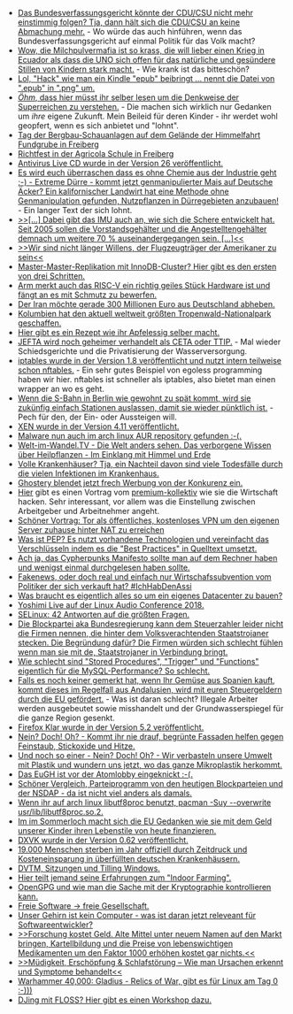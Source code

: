 * [Das Bundesverfassungsgericht könnte der CDU/CSU nicht mehr einstimmig folgen? Tja, dann hält sich die CDU/CSU an keine Abmachung mehr.](https://blog.fefe.de/?ts=a5bcb70f) - Wo würde das auch hinführen, wenn das Bundesverfassungsgericht auf einmal Politik für das Volk macht?
* [Wow, die Milchpulvermafia ist so krass, die will lieber einen Krieg in Ecuador als dass die UNO sich offen für das natürliche und gesündere Stillen von Kindern stark macht.](https://blog.fefe.de/?ts=a5bcb0de) - Wie krank ist das bitteschön?
* [Lol, "Hack" wie man ein Kindle "epub" beibringt ... nennt die Datei von ".epub" in ".png" um.](https://blog.fefe.de/?ts=a5bca9fd)
* [*Öhm*, dass hier müsst ihr selber lesen um die Denkweise der Superreichen zu verstehen.](https://blog.fefe.de/?ts=a5bcf866) - Die machen sich wirklich nur Gedanken um *ihre* eigene Zukunft. Mein Beileid für deren Kinder - ihr werdet wohl geopfert, wenn es sich anbietet und "lohnt".
* [Tag der Bergbau-Schauanlagen auf dem Gelände der Himmelfahrt Fundgrube in Freiberg](https://www.youtube.com/watch?v=v8APQy6z9_Q)
* [Richtfest in der Agricola Schule in Freiberg](https://www.youtube.com/watch?v=qa1lX7dfZKU)
* [Antivirus Live CD wurde in der Version 26 veröffentlicht.](https://www.pro-linux.de/news/1/26069/antivirus-live-cd-26-ver%C3%B6ffentlicht.html)
* [Es wird euch überraschen dass es ohne Chemie aus der Industrie geht ;-) - Extreme Dürre - kommt jetzt genmanipulierter Mais auf Deutsche Äcker? Ein kalifornischer Landwirt hat eine Methode ohne Genmanipulation gefunden, Nutzpflanzen in Dürregebieten anzubauen!](https://netzfrauen.org/2018/07/09/duerre/) - Ein langer Text der sich lohnt.
* [>>[...] Dabei gibt das IMU auch an, wie sich die Schere entwickelt hat. Seit 2005 sollen die Vorstandsgehälter und die Angestelltengehälter demnach um weitere 70 % auseinandergegangen sein. [...]<<](https://www.neopresse.com/finanzsystem/deutsche-wirklichkeit-vorstand-kassiert-gehaltsabstand-zu-mitarbeitern-immer-groesser/)
* [>>Wir sind nicht länger Willens, der Flugzeugträger der Amerikaner zu sein<<](https://weltnetz.tv/video/1537-wir-sind-nicht-laenger-willens-der-flugzeugtraeger-der-amerikaner-zu-sein)
* [Master-Master-Replikation mit InnoDB-Cluster? Hier gibt es den ersten von drei Schritten.](https://www.percona.com/blog/2018/07/09/innodb-cluster-in-a-nutshell-part-1/)
* [Arm merkt auch das RISC-V ein richtig geiles Stück Hardware ist und fängt an es mit Schmutz zu bewerfen.](https://blog.fefe.de/?ts=a5bda6b9)
* [Der Iran möchte gerade 300 Millionen Euro aus Deutschland abheben.](https://blog.fefe.de/?ts=a5bd7d25)
* [Kolumbien hat den aktuell weltweit größten Tropenwald-Nationalpark geschaffen.](http://www.sonnenseite.com/de/umwelt/kolumbien-schafft-weltgroessten-tropenwald-nationalpark.html)
* [Hier gibt es ein Rezept wie ihr Apfelessig selber macht.](https://www.smarticular.net/apfelessig-und-anderen-fruchtessig-ganz-einfach-selbst-herstellen/)
* [JEFTA wird noch geheimer verhandelt als CETA oder TTIP.](https://blog.fefe.de/?ts=a5ba60e0) - Mal wieder Schiedsgerichte und die Privatisierung der Wasserversorgung.
* [iptables wurde in der Version 1.8 veröffentlicht und nutzt intern teilweise schon nftables.](https://www.pro-linux.de/news/1/26076/iptables-18-mit-neuen-nftables-basierten-varianten.html) - Ein sehr gutes Beispiel von egoless programming haben wir hier. nftables ist schneller als iptables, also bietet man einen wrapper an wo es geht.
* [Wenn die S-Bahn in Berlin wie gewohnt zu spät kommt, wird sie zukünfig einfach Stationen auslassen, damit sie wieder pünktlich ist.](https://blog.fefe.de/?ts=a5ba6386) - Pech für den, der Ein- oder Aussteigen will.
* [XEN wurde in der Version 4.11 veröffentlicht.](https://www.phoronix.com/scan.php?page=news_item&px=Xen-4.11-Released)
* [Malware nun auch im arch linux AUR repository gefunden :-(.](https://lwn.net/Articles/759461)
* [Welt-im-Wandel.TV - Die Welt anders sehen. Das verborgene Wissen über Heilpflanzen - Im Einklang mit Himmel und Erde](https://www.welt-im-wandel.tv/video/das-verborgene-wissen-ueber-heilpflanzen-im-einklang-mit-himmel-und-erde/)
* [Volle Krankenhäuser? Tja, ein Nachteil davon sind viele Todesfälle durch die vielen Infektionen im Krankenhaus.](https://www.neopresse.com/gesellschaft/40-000-todesfaelle-in-krankenhaeusern-durch-infektionen/)
* [Ghostery blendet jetzt frech Werbung von der Konkurenz ein.](https://blog.fefe.de/?ts=a5ba01c3)
* [Hier](https://mirror.fvz.io/media.ccc.de/events/cosin/2018/h264-hd/cosin-107-deu-wirtschaft_hacken_hd.mp4) gibt es einen Vortrag vom [premium-kollektiv](http://www.premium-kollektiv.de) wie sie die Wirtschaft hacken. Sehr interessant, vor allem was die Einstellung zwischen Arbeitgeber und Arbeitnehmer angeht.
* [Schöner Vortrag: Tor als öffentliches, kostenloses VPN um den eigenen Server zuhause hinter NAT zu erreichen](http://noone.org/talks/tor/)
* [Was ist PEP? Es nutzt vorhandene Technologien und vereinfacht das Verschlüsseln indem es die "Best Practices" in Quelltext umsetzt.](https://mirror.fvz.io/media.ccc.de/events/cosin/2018/h264-hd/cosin-119-deu-Lasst_uns_Massenverschluesselung_ausrollen_hd.mp4)
* [Ach ja, das Cypherpunks Manifesto sollte man auf dem Rechner haben und wenigst einmal durchgelesen haben sollte.](https://duckduckgo.com/?q=cypherpunks+manifesto&ia=web)
* [Fakenews, oder doch real und einfach nur Wirtschafssubvention vom Politiker der sich verkauft hat? #IchHabDenAssi](https://tuxproject.de/blog/2018/07/assistolz/)
* [Was braucht es eigentlich alles so um ein eigenes Datacenter zu bauen?](https://mirror.fvz.io/media.ccc.de/events/cosin/2018/h264-hd/cosin-101-deu-Building_data_centers_for_fun_and_profit_hd.mp4)
* [Yoshimi Live auf der Linux Audio Conference 2018.](https://ftp.fau.de/cdn.media.ccc.de/events/lac/lac18/h264-hd/lac18-4-eng-Yoshimi_Live_hd.mp4)
* [SELinux: 42 Antworten auf die größten Fragen.](https://opensource.com/article/18/7/sysadmin-guide-selinux)
* [Die Blockpartei aka Bundesregierung kann dem Steuerzahler leider nicht die Firmen nennen, die hinter dem Volksverachtenden Staatstrojaner stecken. Die Begründung dafür? Die Firmen würden sich schlecht fühlen wenn man sie mit de, Staatstrojaner in Verbindung bringt.](https://blog.fefe.de/?ts=a5b9f43b)
* [Wie schlecht sind "Stored Procedures", "Trigger" und "Functions" eigentlich für die MySQL-Performance? So schlecht.](https://www.percona.com/blog/2018/07/12/why-mysql-stored-procedures-functions-triggers-bad-performance/)
* [Falls es noch keiner gemerkt hat, wenn Ihr Gemüse aus Spanien kauft, kommt dieses im Regelfall aus Andalusien, wird mit euren Steuergeldern durch die EU gefördert.](https://www.neopresse.com/europa/eu-subventionen-millionen-nach-spanien-und-italien-fuer-obst-und-gemuese-trotz-mieser-arbeitsbedingungen/) - Was ist daran schlecht? Illegale Arbeiter werden ausgebeutet sowie misshandelt und der Grundwasserspiegel für die ganze Region gesenkt.
* [Firefox Klar wurde in der Version 5.2 veröffentlicht.](https://www.pro-linux.de/news/1/26085/firefox-klar-52-mit-neuen-funktionen-und-blackberry-ausgabe.html)
* [Nein? Doch! Oh? - Kommt ihr nie drauf, begrünte Fassaden helfen gegen Feinstaub, Stickoxide und Hitze.](http://www.sonnenseite.com/de/umwelt/begruente-fassaden-in-den-staedten-helfen-gegen-feinstaub-stickoxide-und-hitze.html)
* [Und noch so einer - Nein? Doch! Oh? - Wir verbasteln unsere Umwelt mit Plastik und wundern uns jetzt, wo das ganze Mikroplastik herkommt.](http://www.sonnenseite.com/de/umwelt/mikroplastik-ueberall-und-in-grossen-mengen.html)
* [Das EuGH ist vor der Atomlobby eingeknickt :-(.](https://netzfrauen.org/2018/07/13/hinkley-point/)
* [Schöner Vergleich, Parteiprogramm von den heutigen Blockparteien und der NSDAP - da ist nicht viel anders als damals.](https://tuxproject.de/blog/2018/07/schlimmer-als-hitler-2/)
* [Wenn ihr auf arch linux libutf8proc benutzt, pacman -Suy --overwrite usr/lib/libutf8proc.so.2.](https://www.archlinux.org/news/libutf8proc211-3-update-requires-manual-intervention/)
* [Im im Sommerloch macht sich die EU Gedanken wie sie mit dem Geld unserer Kinder ihren Lebenstile von heute finanzieren.](https://www.neopresse.com/europa/sommerpause-jetzt-werden-die-geldtoepfe-der-eu-gebastelt/)
* [DXVK wurde in der Version 0.62 veröffentlicht.](https://www.phoronix.com/scan.php?page=news_item&px=DXVK-0.62-Released)
* [19.000 Menschen sterben im Jahr offiziell durch Zeitdruck und Kosteneinsparung in überfüllten deutschen Krankenhäusern.](https://www.neopresse.com/gesellschaft/unfassbare-zahl-19-000-sterbefaelle-jaehrlich-wegen-kunstfehlern/)
* [DVTM, Sitzungen und Tilling Windows.](https://ftp.fau.de/cdn.media.ccc.de/events/cosin/2018/h264-hd/cosin-128-eng-abduco_dvtm_session_and_tiling_window_management_for_the_console_hd.mp4)
* [Hier teilt jemand seine Erfahrungen zum "Indoor Farming".](https://ftp.fau.de/cdn.media.ccc.de/events/cosin/2018/h264-hd/cosin-118-deu-Indoor_Farming_hd.mp4)
* [OpenGPG und wie man die Sache mit der Kryptographie kontrollieren kann.](https://ftp.darmstadt.ccc.de/events/cosin/2018/h264-hd/cosin-103-deu-OpenPGP_Keys_anstarren_hd.mp4)
* [Freie Software -> freie Gesellschaft.](https://ftp.fau.de/cdn.media.ccc.de/contributors/cccda/h264-hd/CCCDA-1-deu-Freie_Software_Freie_Gesellschaft_Wie_Software_unser_Leben_beeinflusst_und_warum_wir_als_Demokraten_Software_beeinflussen_muessen_hd.mp4)
* [Unser Gehirn ist kein Computer - was ist daran jetzt releveant für Softwareentwickler?](https://ftp.darmstadt.ccc.de/events/cosin/2018/h264-hd/cosin-113-eng-A_brain_is_not_a_computer_hd.mp4)
* [>>Forschung kostet Geld. Alte Mittel unter neuem Namen auf den Markt bringen, Kartellbildung und die Preise von lebenswichtigen Medikamenten um den Faktor 1000 erhöhen kostet gar nichts.<<](https://blog.fefe.de/?ts=a5b62376)
* [>>Müdigkeit, Erschöpfung & Schlafstörung – Wie man Ursachen erkennt und Symptome behandelt<<](https://www.welt-im-wandel.tv/video/muedigkeit-erschoepfung-und-schlafstoerung-wie-man-ursachen-erkennt-und-symptome-behandelt/)
* [Warhammer 40,000: Gladius - Relics of War, gibt es für Linux am Tag 0 :-)))](https://www.pro-linux.de/news/1/26086/warhammer-40000-gladius-relics-of-war-erschienen.html)
* [DJing mit FLOSS? Hier gibt es einen Workshop dazu.](https://ftp.fau.de/cdn.media.ccc.de/events/lac/lac18/h264-hd/lac18-7-eng-Djing_with_FLOSS_Mixxx_Workshop_hd.mp4)
